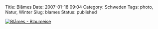 Title: Blåmes
Date: 2007-01-18 09:04
Category: Schweden
Tags: photo, Natur, Winter
Slug: blames
Status: published

[![Blåmes -
Blaumeise](/pic/meise_s.jpg "Blåmes - Blaumeise")](/pic/meise_l.jpg)

